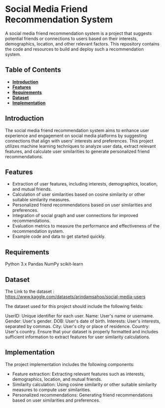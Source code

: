 # **Social Media Friend Recommendation System**
A social media friend recommendation system is a project that suggests potential friends or connections to users based on their interests, demographics, location, and other relevant factors. This repository contains the code and resources to build and deploy such a recommendation system.

## **Table of Contents**
- **[Introduction](#introduction)**
- **[Features](#features)**
- **[Requirements](#requirements)**
- **[Dataset](#dataset)**
- **[Implementation](#implementation)**

## **Introduction**
The social media friend recommendation system aims to enhance user experience and engagement on social media platforms by suggesting connections that align with users' interests and preferences. This project utilizes machine learning techniques to analyze user data, extract relevant features, and calculate user similarities to generate personalized friend recommendations.

## **Features**
- Extraction of user features, including interests, demographics, location, and mutual friends.
- Calculation of user similarities based on cosine similarity or other suitable similarity measures.
- Personalized friend recommendations based on user similarities and preferences.
- Integration of social graph and user connections for improved recommendations.
- Evaluation metrics to measure the performance and effectiveness of the recommendation system.
- Example code and data to get started quickly.

## **Requirements**
Python 3.x
Pandas
NumPy
scikit-learn

## **Dataset**
The Link to the dataset : https://www.kaggle.com/datasets/arindamsahoo/social-media-users

The dataset used for this project should include the following fields:

UserID: Unique identifier for each user.
Name: User's name or username.
Gender: User's gender.
DOB: User's date of birth.
Interests: User's interests, separated by commas.
City: User's city or place of residence.
Country: User's country.
Ensure that your dataset is properly formatted and includes sufficient information to extract features for user similarity calculations.

## **Implementation**
The project implementation includes the following components:

- Feature extraction: Extracting relevant features such as interests, demographics, location, and mutual friends.
- Similarity calculation: Using cosine similarity or other suitable similarity measures to compute user similarities.
- Personalized recommendations: Generating friend recommendations based on user similarities and preferences.

